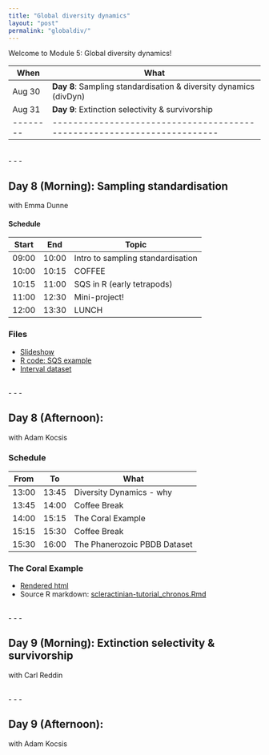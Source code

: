 ```yaml
---
title: "Global diversity dynamics"
layout: "post" 
permalink: "globaldiv/"
---
```


Welcome to Module 5: Global diversity dynamics! 

| When   | What                                                                  |
|--------|-----------------------------------------------------------------------|
| Aug 30 | **Day 8**: Sampling standardisation & diversity dynamics (divDyn)     |
| Aug 31 | **Day 9**: Extinction selectivity & survivorship                      |
|--------|-----------------------------------------------------------------------|

<br>
- - -
<br>

## Day 8 (Morning): Sampling standardisation 
with Emma Dunne

#### Schedule

| Start | End   | Topic                                  |
|-------|-------|----------------------------------------|
| 09:00 | 10:00 | Intro to sampling standardisation      |
| 10:00 | 10:15 | COFFEE                                 |
| 10:15 | 11:00 | SQS in R (early tetrapods)             |
| 11:00 | 12:30 | Mini-project!                          |
| 12:00 | 13:30 | LUNCH                                  |

### Files
- [Slideshow]({{site.baseurl}}/slides/5_global_div/Emma/Dunne_samp_standardisation.pdf)
- [R code: SQS example]({{site.baseurl}}/data/5_global_div/Emma/05_samp_stand.R)
- [Interval dataset]({{site.baseurl}}/data/5_global_div/Emma/ET_intervals.csv)


<br>
- - -
<br>

## Day 8 (Afternoon): 
with Adam Kocsis

### Schedule 

| From  | To    | What                         |
|-------|-------|------------------------------|
| 13:00 | 13:45 | Diversity Dynamics - why     |
| 13:45 | 14:00 | Coffee Break                 |
| 14:00 | 15:15 | The Coral Example            |
| 15:15 | 15:30 | Coffee Break                 |
| 15:30 | 16:00 | The Phanerozoic PBDB Dataset |

### The Coral Example

- [Rendered html]({{site.baseurl}}/data/5_global_div/Adam/scleractinian-tutorial_chronos.html)
- Source R markdown: [scleractinian-tutorial_chronos.Rmd](https://www.dropbox.com/s/91npw4zemstvure/scleractinian-tutorial_chronos.Rmd?dl=1)


<br>
- - -
<br>

## Day 9 (Morning): Extinction selectivity & survivorship
with Carl Reddin



<br>
- - -
<br>

## Day 9 (Afternoon): 
with Adam Kocsis


